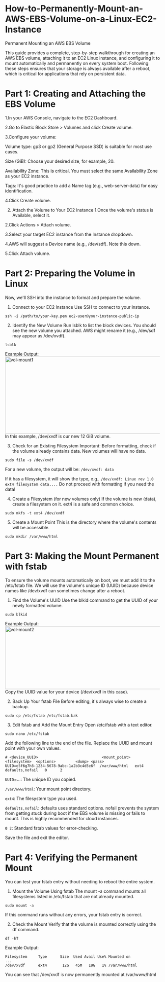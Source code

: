 # How-to-Permanently-Mount-an-AWS-EBS-Volume-on-a-Linux-EC2-Instance
Permanent Mounting an AWS EBS Volume

This guide provides a complete, step-by-step walkthrough for creating an AWS EBS volume, attaching it to an EC2 Linux instance, and configuring it to mount automatically and permanently on every system boot.
Following these steps ensures that your storage is always available after a reboot, which is critical for applications that rely on persistent data.

# Part 1: Creating and Attaching the EBS Volume
1.In your AWS Console, navigate to the EC2 Dashboard.

2.Go to Elastic Block Store > Volumes and click Create volume.

3.Configure your volume:

Volume type: gp3 or gp2 (General Purpose SSD) is suitable for most use cases.

Size (GiB): Choose your desired size, for example, 20.

Availability Zone: This is critical. You must select the same Availability Zone as your EC2 instance.

Tags: It's good practice to add a Name tag (e.g., web-server-data) for easy identification.

4.Click Create volume.

2. Attach the Volume to Your EC2 Instance
1.Once the volume's status is Available, select it.

2.Click Actions > Attach volume.

3.Select your target EC2 instance from the Instance dropdown.

4.AWS will suggest a Device name (e.g., /dev/sdf). Note this down.

5.Click Attach volume.

# Part 2: Preparing the Volume in Linux
Now, we'll SSH into the instance to format and prepare the volume.

1. Connect to your EC2 Instance
Use SSH to connect to your instance.
```
ssh -i /path/to/your-key.pem ec2-user@your-instance-public-ip
```

2. Identify the New Volume
Run lsblk to list the block devices. You should see the new volume you attached. AWS might rename it (e.g., /dev/sdf may appear as /dev/xvdf).
```
lsblk
```
Example Output:
<img width="765" height="250" alt="vol-mount1" src="https://github.com/user-attachments/assets/ef170052-02a8-4020-870a-ba6285a5feb2" />
In this example, /dev/xvdf is our new 12 GiB volume.

3. Check for an Existing Filesystem
 Important: Before formatting, check if the volume already contains data. New volumes will have no data.
```
sudo file -s /dev/xvdf
```
For a new volume, the output will be: ``` /dev/xvdf: data ```

If it has a filesystem, it will show the type, e.g., ``` /dev/xvdf: Linux rev 1.0 ext4 filesystem data.... ``` Do not proceed with formatting if you need the data!

4. Create a Filesystem (for new volumes only)
If the volume is new (data), create a filesystem on it. ext4 is a safe and common choice.
```
sudo mkfs -t ext4 /dev/xvdf
```

5. Create a Mount Point
This is the directory where the volume's contents will be accessible.
```
sudo mkdir /var/www/html
```

# Part 3: Making the Mount Permanent with fstab
To ensure the volume mounts automatically on boot, we must add it to the /etc/fstab file. We will use the volume's unique ID (UUID) because device names like /dev/xvdf can sometimes change after a reboot.

1. Find the Volume's UUID
Use the blkid command to get the UUID of your newly formatted volume.
```
sudo blkid
```
Example Output:
<img width="1817" height="204" alt="vol-mount2" src="https://github.com/user-attachments/assets/74a521d6-633f-479b-896a-4b72a7baf8b0" />
Copy the UUID value for your device (/dev/xvdf in this case).

2. Back Up Your fstab File
Before editing, it's always wise to create a backup.
```
sudo cp /etc/fstab /etc/fstab.bak
```

3. Edit fstab and Add the Mount Entry
Open /etc/fstab with a text editor.
```
sudo nano /etc/fstab
```
Add the following line to the end of the file. Replace the UUID and mount point with your own values.
```
# <device_UUID>                             <mount_point>   <filesystem>  <options>         <dump> <pass>
UUID=e5f6g7h8-1234-5678-9abc-1a2b3c4d5e6f  /var/www/html   ext4          defaults,nofail   0      2
```

``` UUID ```=...: The unique ID you copied.

``` /var/www/html ```: Your mount point directory.

``` ext4 ```: The filesystem type you used.

``` defaults,nofail ```: defaults uses standard options. nofail prevents the system from getting stuck during boot if the EBS volume is missing or fails to mount. This is highly recommended for cloud instances.

``` 0 2 ```: Standard fstab values for error-checking.

Save the file and exit the editor.

# Part 4: Verifying the Permanent Mount
You can test your fstab entry without needing to reboot the entire system.

1. Mount the Volume Using fstab
The mount -a command mounts all filesystems listed in /etc/fstab that are not already mounted.
```
sudo mount -a
```

If this command runs without any errors, your fstab entry is correct.

2. Check the Mount
Verify that the volume is mounted correctly using the df command.
```
df -hT
```

Example Output:
```
Filesystem     Type      Size  Used Avail Use% Mounted on
...
/dev/xvdf      ext4       12G   45M   19G   1% /var/www/html
```

You can see that /dev/xvdf is now permanently mounted at /var/www/html































































